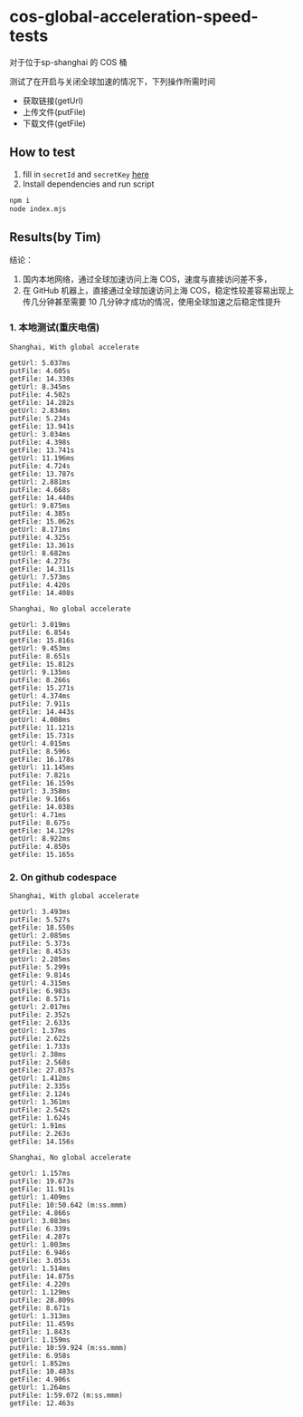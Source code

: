 # cos-global-acceleration-speed-tests

对于位于sp-shanghai 的 COS 桶

测试了在开启与关闭全球加速的情况下，下列操作所需时间

- 获取链接(getUrl)
- 上传文件(putFile)
- 下载文件(getFile)

## How to test

1. fill in `secretId` and `secretKey` [here](https://github.com/timqian/cos-global-acceleration-speed-tests/blob/main/index.mjs#L19)
2. Install dependencies and run script
```bash
npm i
node index.mjs
```

## Results(by Tim)

结论：
1. 国内本地网络，通过全球加速访问上海 COS，速度与直接访问差不多，
2. 在 GitHub 机器上，直接通过全球加速访问上海 COS，稳定性较差容易出现上传几分钟甚至需要 10 几分钟才成功的情况，使用全球加速之后稳定性提升

### 1. 本地测试(重庆电信)

```
Shanghai, With global accelerate

getUrl: 5.037ms
putFile: 4.605s
getFile: 14.330s
getUrl: 8.345ms
putFile: 4.502s
getFile: 14.282s
getUrl: 2.834ms
putFile: 5.234s
getFile: 13.941s
getUrl: 3.034ms
putFile: 4.398s
getFile: 13.741s
getUrl: 11.196ms
putFile: 4.724s
getFile: 13.787s
getUrl: 2.881ms
putFile: 4.668s
getFile: 14.440s
getUrl: 9.875ms
putFile: 4.385s
getFile: 15.062s
getUrl: 8.171ms
putFile: 4.325s
getFile: 13.361s
getUrl: 8.682ms
putFile: 4.273s
getFile: 14.311s
getUrl: 7.573ms
putFile: 4.420s
getFile: 14.408s

Shanghai, No global accelerate

getUrl: 3.019ms
putFile: 6.854s
getFile: 15.816s
getUrl: 9.453ms
putFile: 8.651s
getFile: 15.812s
getUrl: 9.135ms
putFile: 8.266s
getFile: 15.271s
getUrl: 4.374ms
putFile: 7.911s
getFile: 14.443s
getUrl: 4.008ms
putFile: 11.121s
getFile: 15.731s
getUrl: 4.015ms
putFile: 8.596s
getFile: 16.178s
getUrl: 11.145ms
putFile: 7.821s
getFile: 16.159s
getUrl: 3.358ms
putFile: 9.166s
getFile: 14.038s
getUrl: 4.71ms
putFile: 8.675s
getFile: 14.129s
getUrl: 8.922ms
putFile: 4.850s
getFile: 15.165s
```

### 2. On github codespace
```
Shanghai, With global accelerate

getUrl: 3.493ms
putFile: 5.527s
getFile: 18.550s
getUrl: 2.085ms
putFile: 5.373s
getFile: 8.453s
getUrl: 2.285ms
putFile: 5.299s
getFile: 9.814s
getUrl: 4.315ms
putFile: 6.983s
getFile: 8.571s
getUrl: 2.017ms
putFile: 2.352s
getFile: 2.633s
getUrl: 1.37ms
putFile: 2.622s
getFile: 1.733s
getUrl: 2.38ms
putFile: 2.568s
getFile: 27.037s
getUrl: 1.412ms
putFile: 2.335s
getFile: 2.124s
getUrl: 1.361ms
putFile: 2.542s
getFile: 1.624s
getUrl: 1.91ms
putFile: 2.263s
getFile: 14.156s

Shanghai, No global accelerate

getUrl: 1.157ms
putFile: 19.673s
getFile: 11.911s
getUrl: 1.409ms
putFile: 10:50.642 (m:ss.mmm)
getFile: 4.866s
getUrl: 3.083ms
putFile: 6.339s
getFile: 4.287s
getUrl: 1.003ms
putFile: 6.946s
getFile: 3.053s
getUrl: 1.514ms
putFile: 14.875s
getFile: 4.220s
getUrl: 1.129ms
putFile: 28.809s
getFile: 8.671s
getUrl: 1.313ms
putFile: 11.459s
getFile: 1.843s
getUrl: 1.159ms
putFile: 10:59.924 (m:ss.mmm)
getFile: 6.958s
getUrl: 1.852ms
putFile: 10.483s
getFile: 4.906s
getUrl: 1.264ms
putFile: 1:59.072 (m:ss.mmm)
getFile: 12.463s
```
